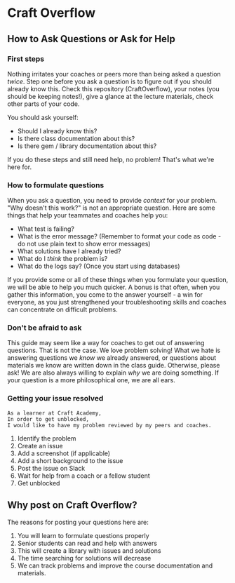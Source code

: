 # Craft Overflow
## How to Ask Questions or Ask for Help

### First steps
Nothing irritates your coaches or peers more than being asked a question *twice*. Step one before you ask a question is to figure out if you should already know this. Check this repository (CraftOverflow), your notes (you should be keeping notes!), give a glance at the lecture materials, check other parts of your code.

You should ask yourself:
- Should I already know this?
- Is there class documentation about this?
- Is there gem / library documentation about this?

If you do these steps and still need help, no problem! That's what we're here for.

### How to formulate questions
When you ask a question, you need to provide *context* for your problem. "Why doesn't this work?" is not an appropriate question. Here are some things that help your teammates and coaches help you:
- What test is failing?
- What is the error message? (Remember to format your code as code - do not use plain text to show error messages)
- What solutions have I already tried?
- What do I *think* the problem is?
- What do the logs say? (Once you start using databases)

If you provide some or all of these things when you formulate your question, we will be able to help you much quicker. A bonus is that often, when you gather this information, you come to the answer yourself - a win for everyone, as you just strengthened your troubleshooting skills and coaches can concentrate on difficult problems.

### Don't be afraid to ask
This guide may seem like a way for coaches to get out of answering questions. That is not the case. We love problem solving! What we hate is answering questions we *know* we already answered, or questions about materials we know are written down in the class guide. Otherwise, please ask! We are also always willing to explain *why* we are doing something. If your question is a more philosophical one, we are all ears.

### Getting your issue resolved

```
As a learner at Craft Academy,
In order to get unblocked,
I would like to have my problem reviewed by my peers and coaches.
```

1. Identify the problem
2. Create an issue
3. Add a screenshot (if applicable)
4. Add a short background to the issue
5. Post the issue on Slack
6. Wait for help from a coach or a fellow student
7. Get unblocked


## Why post on Craft Overflow? 
The reasons for posting your questions here are:

1) You will learn to formulate questions properly
2) Senior students can read and help with answers
3) This will create a library with issues and solutions
4) The time searching for solutions will decrease
5) We can track problems and improve the course documentation and materials.

